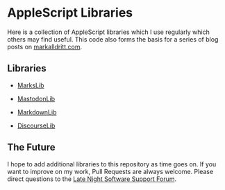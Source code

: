 # AppleScript Libraries

Here is a collection of AppleScript libraries which I use regularly which others may find useful.  This code also forms the basis for a series of blog posts on [markalldritt.com](http://markalldritt.com).

## Libraries

 - [MarksLib](MarksLib.md)

 - [MastodonLib](MastodonLib.md)

 - [MarkdownLib](MarkdownLib.md)

 - [DiscourseLib](DiscourseLib.md)


## The Future

I hope to add additional libraries to this repository as time goes on.  If you want to improve on my work, Pull Requests are always welcome.  Please direct questions to the [Late Night Software Support Forum](http://forum.latenightsw.com).


